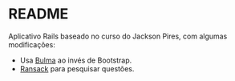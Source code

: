 # README

Aplicativo Rails baseado no curso do Jackson Pires, com algumas modificações:

- Usa [Bulma](https://bulma.io) ao invés de Bootstrap.
- [Ransack](https://github.com/activerecord-hackery/ransack) para pesquisar questões.
